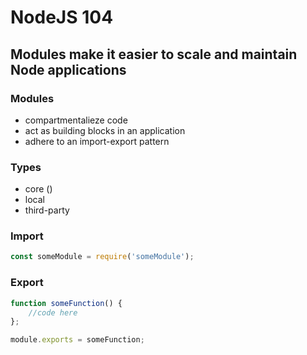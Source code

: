 # NodeJS 104 
## Modules make it easier to scale and maintain Node applications

### Modules
- compartmentalieze code
- act as building blocks in an application
- adhere to an import-export pattern



### Types
- core  ()
- local
- third-party 




### Import 
```javascript
const someModule = require('someModule');
```



### Export
```javascript
function someFunction() {
    //code here
};

module.exports = someFunction;
```
